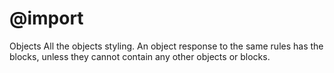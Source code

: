 # @import

Objects
All the objects styling.
An object response to the same rules has the blocks, unless they cannot contain any other objects or blocks.